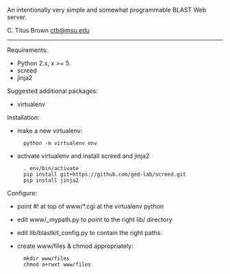 An intentionally very simple and somewhat programmable BLAST Web server.

C. Titus Brown
ctb@msu.edu

----

Requirements:

 - Python 2.x, x >= 5.
 - screed
 - jinja2

Suggested additional packages:

 - virtualenv

Installation:

 - make a new virtualenv:

         python -m virtualenv env

 - activate virtualenv and install screed and jinja2

         . env/bin/activate
         pip install git+https://github.com/ged-lab/screed.git
         pip install jinja2

Configure:

 - point #! at top of www/*.cgi at the virtualenv python

 - edit www/_mypath.py to point to the right lib/ directory

 - edit lib/blastkit_config.py to contain the right paths.

 - create www/files & chmod appropriately:

         mkdir www/files
         chmod a+rwxt www/files
